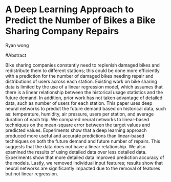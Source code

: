 # A Deep Learning Approach to Predict the Number of Bikes a Bike Sharing Company Repairs
Ryan wong

#Abstract

Bike sharing companies constantly need to replenish damaged bikes and redistribute them to different stations; this could be done more efficiently with a prediction for the number of damaged bikes needing repair and distributions of users across each station. Existing work on bike sharing data is limited by the use of a linear regression model, which assumes that there is a linear relationship between the historical usage statistics and the future demand. In addition, prior work has not taken advantage of detailed data, such as number of users for each station. This paper uses deep neural networks to predict the future demand based on historical data, such as: temperature, humidity, air pressure, users per station, and average duration of each trip. We compared neural networks to linear-based techniques on the mean-square error between the target values and predicted values. Experiments show that a deep learning approach produced more useful and accurate predictions than linear-based techniques on both the future demand and future number of repairs. This suggests that the data does not have a linear relationship. We also examined the results of using detailed data over less detailed data. Experiments show that more detailed data improved prediction accuracy of the models. Lastly, we removed individual input features; results show that neural networks are significantly impacted due to the removal of features but not linear regression.
